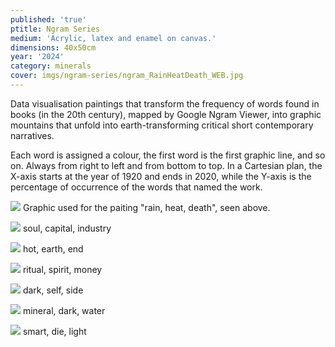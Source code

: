 ```yaml
---
published: 'true'
ptitle: Ngram Series
medium: 'Acrylic, latex and enamel on canvas.'
dimensions: 40x50cm
year: '2024'
category: minerals
cover: imgs/ngram-series/ngram_RainHeatDeath_WEB.jpg
---
```

Data visualisation paintings that transform the frequency of words found in books (in the 20th century), mapped by Google Ngram Viewer, into graphic mountains that unfold into earth-transforming critical short contemporary narratives.

Each word is assigned a colour, the first word is the first graphic line, and so on. Always from right to left and from bottom to top. In a Cartesian plan, the X-axis starts at the year of 1920 and ends in 2020, while the Y-axis is the percentage of occurrence of the words that named the work.

![]({{site.baseurl}}/imgs/ngram-series/ngram_RainHeatDeath_GRAPHIC_WEB.jpg)
Graphic used for the paiting "rain, heat, death", seen above.

![]({{site.baseurl}}/imgs/ngram-series/ngram_SoulCapitalIndrustry_WEB.jpg)
soul, capital, industry

![]({{site.baseurl}}/imgs/ngram-series/ngram_HotEarthEnd_WEB.jpg)
hot, earth, end

![]({{site.baseurl}}/imgs/ngram-series/ngram_RitualSpiritMoney_WEB.jpg)
ritual, spirit, money

![]({{site.baseurl}}/imgs/ngram-series/ngram_DarkSelfSide_WEB.jpg)
dark, self, side

![]({{site.baseurl}}/imgs/ngram-series/ngram_MineralDarkWater_WEB.jpg)
mineral, dark, water

![]({{site.baseurl}}/imgs/ngram-series/ngram_SmartDieLight_WEB.jpg)
smart, die, light
